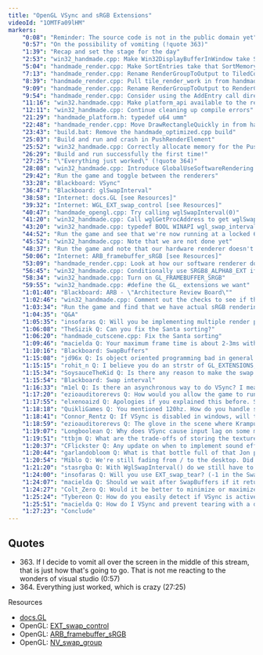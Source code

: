 ```yaml
---
title: "OpenGL VSync and sRGB Extensions"
videoId: "1OMTFa09lHM"
markers:
    "0:08": "Reminder: The source code is not in the public domain yet"
    "0:57": "On the possibility of vomiting (!quote 363)"
    "1:39": "Recap and set the stage for the day"
    "2:53": "win32_handmade.cpp: Make Win32DisplayBufferInWindow take SortMemory"
    "5:04": "handmade_render.cpp: Make SortEntries take that SortMemory and continue cleaning up compile errors"
    "7:13": "handmade_render.cpp: Rename RenderGroupToOutput to TiledCommandsRender and make it take game_render_commands *Commands"
    "8:39": "handmade_render.cpp: Pull tile_render_work in from handmade_render_group.h"
    "9:09": "handmade_render.cpp: Rename RenderGroupToOutput to RenderCommandsToBitmap"
    "9:54": "handmade_render.cpp: Consider using the AddEntry call directly"
    "11:16": "win32.handmade.cpp: Make platform_api available to the renderer"
    "12:11": "win32_handmade.cpp: Continue cleaning up compile errors"
    "21:29": "handmade_platform.h: typedef u64 umm"
    "22:48": "handmade_render.cpp: Move DrawRectangleQuickly in from handmade_optimized.cpp"
    "23:43": "build.bat: Remove the handmade_optimized.cpp build"
    "25:03": "Build and run and crash in PushRenderElement"
    "25:52": "win32_handmade.cpp: Correctly allocate memory for the PushBuffer"
    "26:29": "Build and run successfully the first time!"
    "27:25": "\"Everything just worked\" (!quote 364)"
    "28:08": "win32_handmade.cpp: Introduce GlobalUseSoftwareRendering to enable us to switch between software and hardware rendering"
    "29:42": "Run the game and toggle between the renderers"
    "33:28": "Blackboard: VSync"
    "36:47": "Blackboard: glSwapInterval"
    "38:58": "Internet: docs.GL [see Resources]"
    "39:32": "Internet: WGL_EXT_swap_control [see Resources]"
    "40:47": "handmade_opengl.cpp: Try calling wglSwapInterval(0)"
    "41:20": "win32_handmade.cpp: Call wglGetProcAddress to get wglSwapIntervalEXT"
    "43:20": "win32_handmade.cpp: typedef BOOL WINAPI wgl_swap_interval_ext"
    "44:52": "Run the game and see that we're now running at a locked 60 FPS"
    "45:52": "win32_handmade.cpp: Note that we are not done yet"
    "48:37": "Run the game and note that our hardware renderer doesn't understand the fact that we're using sRGB"
    "50:06": "Internet: ARB_framebuffer_sRGB [see Resources]"
    "53:09": "handmade_render.cpp: Look at how our software renderer does gamma correction"
    "56:45": "win32_handmade.cpp: Conditionally use SRGB8_ALPHA8_EXT if the necessary extension is present"
    "58:34": "win32_handmade.cpp: Turn on GL_FRAMEBUFFER_SRGB"
    "59:55": "win32_handmade.cpp: #define the GL_ extensions we want"
    "1:01:40": "Blackboard: ARB - \"Architecture Review Board\""
    "1:02:46": "win32_handmade.cpp: Comment out the checks to see if the extensions are available"
    "1:03:34": "Run the game and find that we have actual sRGB rendering happening"
    "1:04:35": "Q&A"
    "1:05:35": "insofaras Q: Will you be implementing multiple render paths depending on the OpenGL context version or available extensions at runtime?"
    "1:06:08": "TheSizik Q: Can you fix the Santa sorting?"
    "1:06:20": "handmade_cutscene.cpp: Fix the Santa sorting"
    "1:09:46": "macielda Q: Your maximum frame time is about 2-3ms without VSync enabled, but with it enabled I see it stays at 16ms most of the time, but sometimes goes to 17ms. Does that mean it will skip a frame? Is that a problem with VSync?"
    "1:10:16": "Blackboard: SwapBuffers"
    "1:15:08": "jd96x Q: Is object oriented programming bad in general or for game purposes, and why?"
    "1:15:15": "rohit_n Q: I believe you do an strstr of GL_EXTENSIONS, then check if the end of the extension is null, a space or tab to see if it exists"
    "1:15:34": "SoysauceTheKid Q: Is there any reason to make the swap interval larger than 1?"
    "1:15:54": "Blackboard: Swap interval"
    "1:16:33": "m1el Q: Is there an asynchronous way to do VSync? I mean, a way to \"ask\" OpenGL if it has displayed the frame or how much time you have to wait until the frame is going to be displayed"
    "1:17:20": "ezioauditorerevs Q: How would you allow the game to run at a non-60 FPS rate and not speed up / slow down the animation speed?"
    "1:17:55": "elxenoaizd Q: Apologies if you explained this before. Since rotation is stored in the upper 3x3 part of the transform matrix, and Scale is stored in the 0,0, 1,1, 2,2 diagonal, how do the play well together? I mean, wouldn't changing the rotation or scale affect the other?"
    "1:18:18": "QuikliGames Q: You mentioned 120hz. How do you handle skipping every other VSync event? Do you just detect the monitor refresh rate and if 120hz swap twice in a row?"
    "1:18:41": "Connor_Rentz Q: If VSync is disabled in windows, will there be no VSync at all?"
    "1:18:59": "ezioauditorerevs Q: The glove in the scene where Krampus is giving it to the kid looks a bit strange with the thumb pointing downwards"
    "1:19:07": "Longboolean Q: Why does VSync cause input lag on some machines?"
    "1:19:51": "ttbjm Q: What are the trade-offs of storing the textures on disk in the same linear colorspace format you are using?"
    "1:20:37": "CFlickster Q: Any update on when to implement sound effects?"
    "1:20:44": "garlandobloom Q: What is that bottle full of that Jon posted on twitter?"
    "1:20:54": "Miblo Q: We're still fading from / to the desktop. Did you have to reimplement that? Is it being hardware rendered? Is the fade here to stay?"
    "1:21:20": "stasrgba Q: With WglSwapInterval() do we still have to do Sleep at the end of the frame? Could you also comment on glFinish / glFlush and how they're used?"
    "1:24:00": "insofaras Q: Will you use EXT_swap_tear? (-1 in the SwapInterval call)"
    "1:24:07": "macielda Q: Should we wait after SwapBuffers if it returns too fast?"
    "1:24:27": "Colt_Zero Q: Would it be better to minimize or maximize how much you do per frame? Like, would it be better to make your program take any time that it would be waiting for VSync, and instead focus it on performing more computations, even potentially computing things ahead of time?"
    "1:25:24": "Tybereon Q: How do you easily detect if VSync is active?"
    "1:25:51": "macielda Q: How do I VSync and prevent tearing with a dual-monitor setup? Is it any different than a single-monitor setup? [see Resources]"
    "1:27:23": "Conclude"
---
```

    
## Quotes

* 363\. If I decide to vomit all over the screen in the middle of this stream, that is just how that's going to go. That is not me reacting to the wonders of visual studio (0:57)
* 364\. Everything just worked, which is crazy (27:25)

Resources

* [docs.GL](http://docs.gl/)
* OpenGL: [EXT_swap_control](https://www.opengl.org/registry/specs/EXT/wgl_swap_control.txt)
* OpenGL: [ARB_framebuffer_sRGB](https://www.opengl.org/registry/specs/ARB/framebuffer_sRGB.txt)
* OpenGL: [NV_swap_group](https://www.opengl.org/registry/specs/NV/wgl_swap_group.txt)
